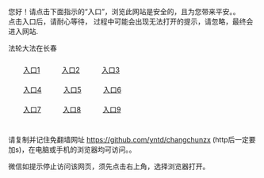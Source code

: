 您好！请点击下面指示的“入口”，浏览此网站是安全的，且为您带来平安。。 <br/>
点击入口后，请耐心等待， 过程中可能会出现无法打开的提示，请忽略，最终会进入网站. </br>

法轮大法在长春<br/>
<div style="padding:10px"><a style="margin:20px" target="_blank" href="https://d35dc5qg68ou7u.cloudfront.net/2Qpsp?implgtx" id="ccLink1" rel="nofollow">入口1</a> <a target="_blank" style="margin:20px" href="https://d1ftyzwwk73yuz.cloudfront.net/2Qpsp?toakndtk" id="ccLink2" rel="nofollow">入口2</a> <a style="margin:20px" target="_blank" href="https://d1qffpqhyk2sol.cloudfront.net/2Qpsp?rgcnxlj" id="ccLink3" rel="nofollow">入口3</a></div>

<div style="padding:10px" ><a style="margin:20px" target="_blank" href="https://d35dc5qg68ou7u.cloudfront.net/2Qpsp?implgtx" id="ccLink4" rel="nofollow">入口4</a> <a style="margin:20px" href="https://d1ftyzwwk73yuz.cloudfront.net/2Qpsp?toakndtk" target="_blank" id="ccLink5" rel="nofollow">入口5</a> <a style="margin:20px" href="https://d1qffpqhyk2sol.cloudfront.net/2Qpsp?rgcnxlj" target="_blank" id="ccLink6" rel="nofollow">入口6</a></div>

<div style="padding:10px"><a style="margin:20px" target="_blank" href="https://d35dc5qg68ou7u.cloudfront.net/2Qpsp?implgtx" id="ccLink7" rel="nofollow">入口7</a> <a style="margin:20px" href="https://d1ftyzwwk73yuz.cloudfront.net/2Qpsp?toakndtk" target="_blank" id="ccLink8" rel="nofollow">入口8</a> <a style="margin:20px" target="_blank" href="https://d1qffpqhyk2sol.cloudfront.net/2Qpsp?rgcnxlj" id="ccLink9" rel="nofollow">入口9</a></div>

<br/>



请复制并记住免翻墙网址 https://github.com/yntd/changchunzx (http后一定要加s)，在电脑或手机的浏览器均可访问。。<br/>

微信如提示停止访问该网页，须先点击右上角，选择浏览器打开。
